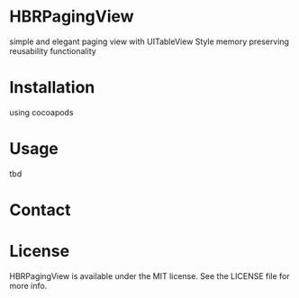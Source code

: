 # HBRPagingView
simple and elegant paging view with UITableView Style memory preserving reusability functionality

# Installation

using cocoapods

# Usage

tbd

# Contact



# License
HBRPagingView is available under the MIT license. See the LICENSE file for more info.